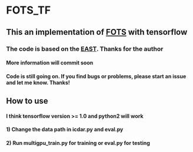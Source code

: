 # FOTS_TF
## This an implementation of [FOTS](https://arxiv.org/abs/1801.01671) with tensorflow
### The code is based on the [EAST](https://github.com/argman/EAST). Thanks for the author
#### More information will commit soon
#### Code is still going on. If you find bugs or problems, please start an issue and let me know. Thanks!
## How to use
#### I think tensorflow version >= 1.0 and python2 will work
#### 1) Change the data path in icdar.py and eval.py
#### 2) Run multigpu_train.py for training or eval.py for testing
